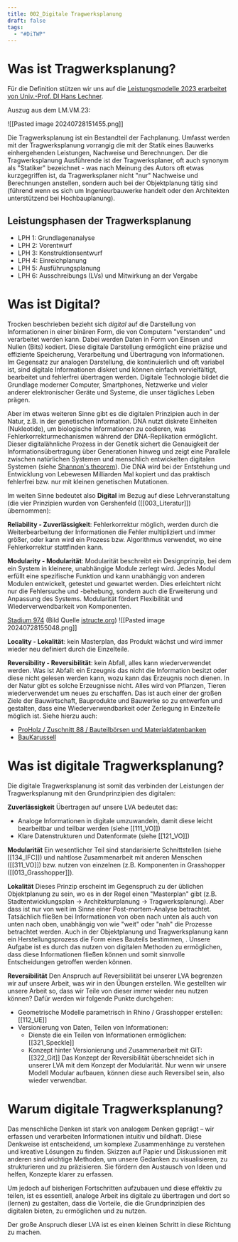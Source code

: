 ```yaml
---
title: 002_Digitale Tragwerksplanung
draft: false
tags:
  - "#DiTWP"
---
```


# Was ist Tragwerksplanung?

Für die Definition stützen wir uns auf die [Leistungsmodelle 2023 erarbeitet von Univ.-Prof. DI Hans Lechner](https://www.arching.at/mitglieder/552/leistungsmodelle_20142023.html).

Auszug aus dem LM.VM.23:

![[Pasted image 20240728151455.png]]

Die Tragwerksplanung ist ein Bestandteil der Fachplanung.
Umfasst werden mit der Tragwerksplanung vorrangig die mit der Statik eines Bauwerks einhergehenden Leistungen, Nachweise und Berechnungen. 
Der die Tragwerksplanung Ausführende ist der Tragwerksplaner, oft auch synonym als "Statiker" bezeichnet - was nach Meinung des Autors oft etwas kurzgegriffen ist, da Tragwerksplaner nicht "nur" Nachweise und Berechnungen anstellen, sondern auch bei der Objektplanung tätig sind (führend wenn es sich um Ingenieurbauwerke handelt oder den Architekten unterstützend bei Hochbauplanung).

## Leistungsphasen der Tragwerksplanung

- LPH 1: Grundlagenanalyse
-  LPH 2: Vorentwurf
- LPH 3: Konstruktionsentwurf
- LPH 4: Einreichplanung
- LPH 5: Ausführungsplanung
-  LPH 6: Ausschreibungs (LVs) und Mitwirkung an der Vergabe

# Was ist Digital?

Trocken beschrieben bezieht sich *digital* auf die Darstellung von Informationen in einer binären Form, die von Computern "verstanden" und verarbeitet werden kann. Dabei werden Daten in Form von Einsen und Nullen (Bits) kodiert. Diese digitale Darstellung ermöglicht eine präzise und effiziente Speicherung, Verarbeitung und Übertragung von Informationen. Im Gegensatz zur analogen Darstellung, die kontinuierlich und oft variabel ist, sind digitale Informationen diskret und können einfach vervielfältigt, bearbeitet und fehlerfrei übertragen werden. Digitale Technologie bildet die Grundlage moderner Computer, Smartphones, Netzwerke und vieler anderer elektronischer Geräte und Systeme, die unser tägliches Leben prägen.

Aber im etwas weiteren Sinne gibt es die digitalen Prinzipien auch in der Natur, z.B. in der genetischen Information.
DNA nutzt diskrete Einheiten (Nukleotide), um biologische Informationen zu codieren, was Fehlerkorrekturmechanismen während der DNA-Replikation ermöglicht. Dieser digitalähnliche Prozess in der Genetik sichert die Genauigkeit der Informationsübertragung über Generationen hinweg und zeigt eine Parallele zwischen natürlichen Systemen und menschlich entwickelten digitalen Systemen (siehe [Shannon's theorem](https://en.wikipedia.org/wiki/Noisy-channel_coding_theorem)).
Die DNA wird bei der Entstehung und Entwicklung von Lebewesen Milliarden Mal kopiert und das praktisch fehlerfrei bzw. nur mit kleinen genetischen Mutationen.

Im weiten Sinne bedeutet also **Digital** im Bezug auf diese Lehrveranstaltung (die vier Prinzipien wurden von Gershenfeld ([[003_Literatur]]) übernommen): 

**Reliability - Zuverlässigkeit**: Fehlerkorrektur möglich, werden durch die Weiterbearbeitung der Informationen die Fehler multipliziert und immer größer, oder kann wird ein Prozess bzw. Algorithmus verwendet, wo eine Fehlerkorrektur stattfinden kann.

**Modularity - Modularität**: Modularität beschreibt ein Designprinzip, bei dem ein System in kleinere, unabhängige Module zerlegt wird. Jedes Modul erfüllt eine spezifische Funktion und kann unabhängig von anderen Modulen entwickelt, getestet und gewartet werden. Dies erleichtert nicht nur die Fehlersuche und -behebung, sondern auch die Erweiterung und Anpassung des Systems. Modularität fördert Flexibilität und Wiederverwendbarkeit von Komponenten. 

[Stadium 974](https://www.sbp.de/projekt/stadion-974/) (Bild Quelle [istructe.org](https://www.istructe.org/structural-awards/projects/2022/stadium-974/))
![[Pasted image 20240728155048.png]]

**Locality - Lokalität**: kein Masterplan, das Produkt wächst und wird immer wieder neu definiert durch die Einzelteile. 

**Reversibility - Reversibilität**: kein Abfall, alles kann wiederverwendet werden. Was ist Abfall: ein Erzeugnis das nicht die Information besitzt oder diese nicht gelesen werden kann, wozu kann das Erzeugnis noch dienen. In der Natur gibt es solche Erzeugnisse nicht. Alles wird von Pflanzen, Tieren wiederverwendet um neues zu erschaffen. 
Das ist auch einer der großen Ziele der Bauwirtschaft, Bauprodukte und Bauwerke so zu entwerfen und gestalten, dass eine Wiederverwendbarkeit oder Zerlegung in Einzelteile möglich ist.
Siehe hierzu auch:
- [ProHolz / Zuschnitt 88 / Bauteilbörsen und Materialdatenbanken](https://www.proholz.at/zuschnitt/88/bauteilboersen-und-materialdatenbanken)
- [BauKarussell](https://www.baukarussell.at/)

# Was ist digitale Tragwerksplanung?

Die digitale Tragwerksplanung ist somit das verbinden der Leistungen der Tragwerksplanung mit den Grundprinzipien des digitalen:

**Zuverlässigkeit**
Übertragen auf unsere LVA bedeutet das:
- Analoge Informationen in digitale umzuwandeln, damit diese leicht bearbeitbar und teilbar werden (siehe [[111_VO]])
- Klare Datenstrukturen und Datenformate (siehe [[121_VO]])

**Modularität**
Ein wesentlicher Teil sind standarisierte Schnittstellen (siehe [[134_IFC]]) und nahtlose Zusammenarbeit mit anderen Menschen ([[311_VO]]) bzw. nutzen von einzelnen (z.B. Komponenten in Grasshopper ([[013_Grasshopper]]).

**Lokalität**
Dieses Prinzip erscheint im Gegenspruch zu der üblichen Objektplanung zu sein, wo es in der Regel einen "Masterplan" gibt (z.B. Stadtentwicklungsplan -> Architekturplanung -> Tragwerksplanung). Aber dass ist nur von weit im Sinne einer Post-mortem-Analyse betrachtet. Tatsächlich fließen bei Informationen von oben nach unten als auch von unten nach oben, unabhängig von wie "weit" oder "nah" die Prozesse betrachtet werden. Auch in der Objektplanung und Tragwerksplanung kann ein Herstellungsprozess die Form eines Bauteils bestimmen, . Unsere Aufgabe ist es durch das nutzen von digitalen Methoden zu ermöglichen, dass diese Informationen fließen können und somit sinnvolle Entscheidungen getroffen werden können.

**Reversibilität**
Den Anspruch auf Reversibilität bei unserer LVA begrenzen wir auf unsere Arbeit, was wir in den Übungen erstellen. 
Wie gestellten wir unsere Arbeit so, dass wir Teile von dieser immer wieder neu nutzen können? Dafür werden wir folgende Punkte durchgehen:
- Geometrische Modelle parametrisch in Rhino / Grasshopper erstellen: [[112_UE]]
- Versionierung von Daten, Teilen von Informationen:
	- Dienste die ein Teilen von Informationen ermöglichen: [[321_Speckle]]
	- Konzept hinter Versionierung und Zusammenarbeit mit GIT: [[322_Git]]
Das Konzept der Reversibilität überschneidet sich in unserer LVA mit dem Konzept der Modularität. Nur wenn wir unsere Modell Modular aufbauen, können diese auch Reversibel sein, also wieder verwendbar.

# Warum digitale Tragwerksplanung?

Das menschliche Denken ist stark von analogem Denken geprägt – wir erfassen und verarbeiten Informationen intuitiv und bildhaft. Diese Denkweise ist entscheidend, um komplexe Zusammenhänge zu verstehen und kreative Lösungen zu finden. Skizzen auf Papier und Diskussionen mit anderen sind wichtige Methoden, um unsere Gedanken zu visualisieren, zu strukturieren und zu präzisieren. Sie fördern den Austausch von Ideen und helfen, Konzepte klarer zu erfassen.

Um jedoch auf bisherigen Fortschritten aufzubauen und diese effektiv zu teilen, ist es essentiell, analoge Arbeit ins digitale zu übertragen und dort so (lernen) zu gestalten, dass die Vorteile, die die Grundprinzipien des digitalen bieten, zu ermöglichen und zu nutzen.

Der große Anspruch dieser LVA ist es einen kleinen Schritt in diese Richtung zu machen. 


